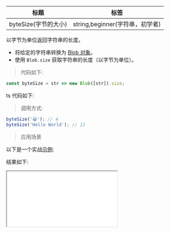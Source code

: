 | 标题                 | 标签                            |
| -------------------- | ------------------------------- |
| byteSize(字节的大小) | string,beginner(字符串，初学者) |

以字节为单位返回字符串的长度。

- 将给定的字符串转换为 [Blob 对象](https://developer.mozilla.org/en-US/docs/Web/API/Blob)。
- 使用 `Blob.size` 获取字符串的长度（以字节为单位）。

> 代码如下:

```js
const byteSize = str => new Blob([str]).size;
```

ts 代码如下:

<div class="code-editor" data-url="codes/javascript/ts/byte-size.ts" data-language="typescript"></div>

> 调用方式:

```js
byteSize('😀'); // 4
byteSize('Hello World'); // 11
```

> 应用场景

以下是一个实战<a href="codes/javascript/html/byte-size.html" target="_blank" rel="noopener noreferrer">示例</a>:

<div class="code-editor" data-url="codes/javascript/html/byte-size.html" data-language="html"></div>

结果如下:

<iframe src="codes/javascript/html/byte-size.html"></iframe>
